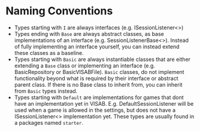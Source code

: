 # Naming Conventions
* Types starting with `I` are always interfaces (e.g. ISessionListener<>)
* Types ending with `Base` are always abstract classes, as base implementations of an interface (e.g. SessionListenerBase<>).
Instead of fully implementing an interface yourself, you can instead extend these classes as a baseline.
* Types starting with `Basic` are always instantiable classes that are either extending a `Base` class or implementing an interface (e.g. BasicRepository or BasicVISABFile).
`Basic` classes, do not implement functionality beyond what is required by their interface or abstract parent class. If there is no Base class to inherit from, you can inherit from `Basic` types instead.
* Types starting with `Default` are implementations for games that dont have an implementation yet in VISAB.
E.g. DefaultSessionListener will be used when a game is allowed in the settings, but does not have a ISessionListener<> implementation yet.
These types are usually found in a packages named `starter`.